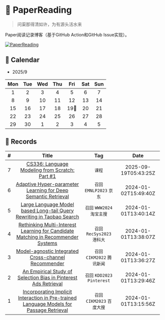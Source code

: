 # 📝 PaperReading

> 问渠那得清如许，为有源头活水来

Paper阅读记录博客（基于GitHub Action和GitHub Issue实现）。

[![PaperReading](https://img.shields.io/github/issues/doragd/paperreading?style=flat&label=%F0%9F%8C%B8%20Paper%20Record&labelColor=%20%236DB9EF&color=%23FF90BC&link=https%3A%2F%2Fgithub.com%2Fdoragd%2Fpaperreading
)](https://github.com/doragd/paperreading)


## 🎯 Calendar

* 2025/9

|Mon|Tue|Wed|Thu|Fri|Sat|Sun|
|:-:|:-:|:-:|:-:|:-:|:-:|:-:|
|1|2|3|4|5|6|7|
|8|9|10|11|12|13|14|
|15|16|17|18|19🌟|20|21|
|22|23|24|25|26|27|28|
|29|30|1|2|3|4|5|


## 🍃 Records

|#|Title|Tag|Date|
|:-:|:-:|:-:|:-:|
|7|[CS336: Language Modeling from Scratch: Part #1](https://github.com/Doragd/PaperReading/issues/7)|`课程`|2025-09-19T05:43:25Z|
|6|[Adaptive Hyper-parameter Learning for Deep Semantic Retrieval](https://github.com/Doragd/PaperReading/issues/6)|`召回` `EMNLP2023` `京东`|2024-01-02T15:49:40Z|
|5|[Large Language Model based Long-tail Query Rewriting in Taobao Search](https://github.com/Doragd/PaperReading/issues/5)|`召回` `WWW2024` `淘宝主搜`|2024-01-01T13:40:14Z|
|4|[Rethinking Multi-Interest Learning for Candidate Matching in Recommender Systems](https://github.com/Doragd/PaperReading/issues/4)|`召回` `RecSys2023` `港科大`|2024-01-01T13:38:07Z|
|3|[Model-agnostic Integrated Cross-channel Recommender](https://github.com/Doragd/PaperReading/issues/3)|`召回` `CIKM2022` `腾讯新闻`|2024-01-01T13:36:27Z|
|2|[An Empirical Study of Selection Bias in Pinterest Ads Retrieval](https://github.com/Doragd/PaperReading/issues/2)|`召回` `KDD2023` `Pinterest`|2024-01-01T13:29:46Z|
|1|[Incorporating Implicit Interaction in Pre-trained Language Models for Passage Retrieval](https://github.com/Doragd/PaperReading/issues/1)|`召回` `CIKM2023` `百度大搜`|2024-01-01T13:15:56Z|
